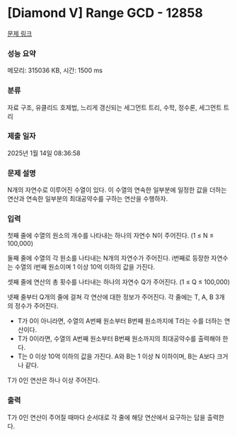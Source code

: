 # [Diamond V] Range GCD - 12858 

[문제 링크](https://www.acmicpc.net/problem/12858) 

### 성능 요약

메모리: 315036 KB, 시간: 1500 ms

### 분류

자료 구조, 유클리드 호제법, 느리게 갱신되는 세그먼트 트리, 수학, 정수론, 세그먼트 트리

### 제출 일자

2025년 1월 14일 08:36:58

### 문제 설명

<p>N개의 자연수로 이루어진 수열이 있다. 이 수열의 연속한 일부분에 일정한 값을 더하는 연산과 연속한 일부분의 최대공약수를 구하는 연산을 수행하자.</p>

### 입력 

 <p>첫째 줄에 수열의 원소의 개수를 나타내는 하나의 자연수 N이 주어진다. (1 ≤ N ≤ 100,000)</p>

<p>둘째 줄에 수열의 각 원소를 나타내는 N개의 자연수가 주어진다. i번째로 등장한 자연수는 수열의 i번째 원소이며 1 이상 10억 이하의 값을 가진다.</p>

<p>셋째 줄에 연산의 총 횟수를 나타내는 하나의 자연수 Q가 주어진다. (1 ≤ Q ≤ 100,000)</p>

<p>넷째 줄부터 Q개의 줄에 걸쳐 각 연산에 대한 정보가 주어진다. 각 줄에는 T, A, B 3개의 정수가 주어진다.</p>

<ul>
	<li>T가 0이 아니라면, 수열의 A번째 원소부터 B번째 원소까지에 T라는 수를 더하는 연산이다.</li>
	<li>T가 0이라면, 수열의 A번째 원소부터 B번째 원소까지의 최대공약수를 출력해야 한다.</li>
	<li>T는 0 이상 10억 이하의 값을 가진다. A와 B는 1 이상 N 이하이며, B는 A보다 크거나 같다.</li>
</ul>

<p>T가 0인 연산은 하나 이상 주어진다.</p>

### 출력 

 <p>T가 0인 연산이 주어질 때마다 순서대로 각 줄에 해당 연산에서 요구하는 답을 출력한다.</p>


